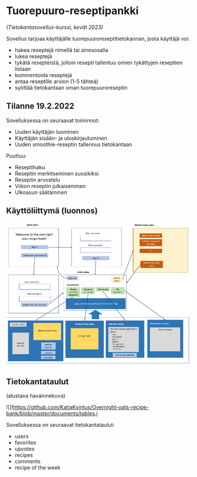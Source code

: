 # Tuorepuuro-reseptipankki
_(Tietokantasovellus-kurssi, kevät 2023)_


Sovellus tarjoaa käyttäjälle tuorepuuroreseptitietokannan, josta käyttäjä voi: 
- hakea reseptejä nimellä tai ainesosalla
- lukea reseptejä
- tykätä resepteistä, jolloin resepti tallentuu omien tykättyjen reseptien listaan
- kommentoida reseptejä
- antaa reseptille arvion (1-5 tähteä)
- syöttää tietokantaan oman tuorepuuroreseptin


## Tilanne 19.2.2022

Sovelluksessa on seuraavat toiminnot:
- Uuden käyttäjän luominen
- Käyttäjän sisään- ja uloskirjautuminen
- Uuden smoothie-reseptin tallennus tietokantaan

Puuttuu:
- Reseptihaku
- Reseptin merkitseminen suosikiksi
- Reseptin arvostelu
- Viikon reseptin julkaiseminen
- Ulkoasun säätäminen


## Käyttöliittymä (luonnos)

![](https://github.com/KatjaKvintus/Overnight-oats-recipe-bank/blob/master/documents/ui.jpeg)



## Tietokantataulut 
(alustava havainnekuva)

![](https://github.com/KatjaKvintus/Overnight-oats-recipe-bank/blob/master/documents/tables.j

Sovelluksessa on seuraavat tietokantataulut:
- users
- favorites
- upvotes
- recipes
- comments
- recipe of the week
